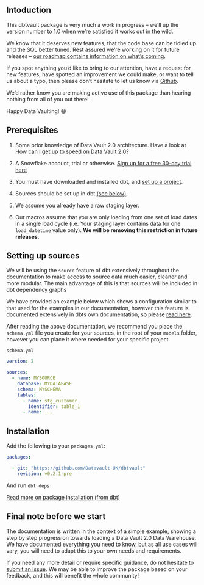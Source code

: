 ## Intoduction

This dbtvault package is very much a work in progress – we’ll up the version number to 1.0 when we’re satisfied it works out in the wild.

We know that it deserves new features, that the code base can be tidied up and the SQL better tuned. Rest assured we’re working on it for future releases – [our roadmap contains information on what’s coming](roadmap.md).
 
If you spot anything you’d like to bring to our attention, have a request for new features, have spotted an improvement we could make, or want to tell us about a typo, 
then please don’t hesitate to let us know via [Github](https://github.com/Datavault-UK/dbtvault/issues). 

We’d rather know you are making active use of this package than hearing nothing from all of you out there! 

Happy Data Vaulting! :smile:

## Prerequisites 

1. Some prior knowledge of Data Vault 2.0 architecture. Have a look at
[How can I get up to speed on Data Vault 2.0?](index.md#how-can-i-get-up-to-speed-on-data-vault-20)

2. A Snowflake account, trial or otherwise. [Sign up for a free 30-day trial here](https://trial.snowflake.com/ab/)

3. You must have downloaded and installed dbt, and [set up a project](https://docs.getdbt.com/docs/dbt-projects).

4. Sources should be set up in dbt [(see below)](#setting-up-sources).

5. We assume you already have a raw staging layer.

6. Our macros assume that you are only loading from one set of load dates in a single load cycle (i.e. Your staging layer
contains data for one ```load_datetime``` value only). **We will be removing this restriction in future releases**.

## Setting up sources

We will be using the ```source``` feature of dbt extensively throughout the documentation to make access to source
data much easier, cleaner and more modular. The main advantage of this is that sources will be included in 
dbt dependency graphs

We have provided an example below which shows a configuration similar to that used for the examples in our documentation, 
however this feature is documented extensively in dbts own documentation, 
so please [read here](https://docs.getdbt.com/docs/using-sources).

After reading the above documentation, we recommend you place the ```schema.yml``` file you create for your sources, 
in the root of your ```models``` folder, however you can place it where needed for your specific project.

```schema.yml```

```yaml
version: 2

sources:
  - name: MYSOURCE
    database: MYDATABASE
    schema: MYSCHEMA
    tables:
      - name: stg_customer
        identifier: table_1
      - name: ...
```

## Installation 

Add the following to your ```packages.yml```:

```yaml
packages:

  - git: "https://github.com/Datavault-UK/dbtvault"
    revision: v0.2.1-pre
```

And run 
```dbt deps```

[Read more on package installation (from dbt)](https://docs.getdbt.com/docs/package-management)


## Final note before we start

The documentation is written in the context of a simple example, showing a step by step progression towards
loading a Data Vault 2.0 Data Warehouse. We have documented everything you need to know, but as all use cases will vary, 
you will need to adapt this to your own needs and requirements.

If you need any more detail or require specific guidance, do not hesitate to 
[submit an issue](https://github.com/Datavault-UK/dbtvault/issues). 
We may be able to improve the package based on your feedback, and this will benefit the whole community!